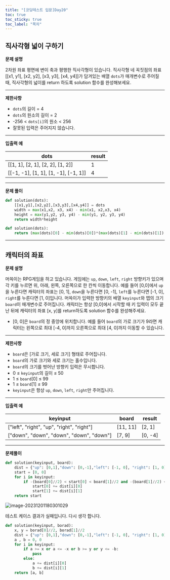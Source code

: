 ```yaml
---
title: "[코딩테스트 입문]Day20"
toc: true
toc_sticky: true
toc_label: "목차"
---
```


## 직사각형 넓이 구하기

**문제 설명**

2차원 좌표 평면에 변이 축과 평행한 직사각형이 있습니다. 직사각형 네 꼭짓점의 좌표 [[x1, y1], [x2, y2], [x3, y3], [x4, y4]]가 담겨있는 배열 `dots`가 매개변수로 주어질 때, 직사각형의 넓이를 return 하도록 solution 함수를 완성해보세요.

------

**제한사항**

- `dots`의 길이 = 4
- `dots`의 원소의 길이 = 2
- -256 < `dots[i]`의 원소 < 256
- 잘못된 입력은 주어지지 않습니다.

------

**입출력 예**

| dots                                 | result |
| ------------------------------------ | ------ |
| [[1, 1], [2, 1], [2, 2], [1, 2]]     | 1      |
| [[-1, -1], [1, 1], [1, -1], [-1, 1]] | 4      |

---

**문제 풀이**

```python
def solution(dots):
    [[x1,y1],[x2,y2],[x3,y3],[x4,y4]] = dots
    width = max(x1,x2, x3, x4) - min(x1, x2,x3, x4)
    height = max(y1,y2, y3, y4) - min(y1, y2, y3, y4)
    return width*height
```

```python
def solution(dots):
    return (max(dots)[0] - min(dots)[0])*(max(dots)[1] - min(dots)[1])
```

---

## 캐릭터의 좌표

**문제 설명**

머쓱이는 RPG게임을 하고 있습니다. 게임에는 `up`, `down`, `left`, `right` 방향키가 있으며 각 키를 누르면 위, 아래, 왼쪽, 오른쪽으로 한 칸씩 이동합니다. 예를 들어 [0,0]에서 `up`을 누른다면 캐릭터의 좌표는 [0, 1], `down`을 누른다면 [0, -1], `left`를 누른다면 [-1, 0], `right`를 누른다면 [1, 0]입니다. 머쓱이가 입력한 방향키의 배열 `keyinput`와 맵의 크기 `board`이 매개변수로 주어집니다. 캐릭터는 항상 [0,0]에서 시작할 때 키 입력이 모두 끝난 뒤에 캐릭터의 좌표 [x, y]를 return하도록 solution 함수를 완성해주세요.

- [0, 0]은 `board`의 정 중앙에 위치합니다. 예를 들어 `board`의 가로 크기가 9라면 캐릭터는 왼쪽으로 최대 [-4, 0]까지 오른쪽으로 최대 [4, 0]까지 이동할 수 있습니다.

------

**제한사항**

- `board`은 [가로 크기, 세로 크기] 형태로 주어집니다.
- `board`의 가로 크기와 세로 크기는 홀수입니다.
- `board`의 크기를 벗어난 방향키 입력은 무시합니다.
- 0 ≤ `keyinput`의 길이 ≤ 50
- 1 ≤ `board`[0] ≤ 99
- 1 ≤ `board`[1] ≤ 99
- `keyinput`은 항상 `up`, `down`, `left`, `right`만 주어집니다.

------

**입출력 예**

| keyinput                                  | board    | result  |
| ----------------------------------------- | -------- | ------- |
| ["left", "right", "up", "right", "right"] | [11, 11] | [2, 1]  |
| ["down", "down", "down", "down", "down"]  | [7, 9]   | [0, -4] |

---

**문제풀이**

```python
def solution(keyinput, board):
    dist = {"up": [0,1],"down": [0,-1],"left": [-1, 0], "right": [1, 0]}
    start = [0, 0]
    for i in keyinput:
        if -(board[0]//2) < start[0] < board[1]//2 and -(board[1]//2) < start[1] < board[1]//2: 
            start[0] += dist[i][0]
            start[1] += dist[i][1]
    return start

```

![image-20231201180301029](/../../../../../Sieon_Github/sieonn.github.io/images/2023-11-30-20/image-20231201180301029.png)

테스트 케이스 결과가 실패입니다. 다시 생각 합니다.

```python
def solution(keyinput, borad):
    x, y = borad[0]//2, borad[1]//2
    dist = {"up": [0,1],"down": [0,-1],"left": [-1, 0], "right": [1, 0]}
    a , b = 0, 0
    for i in keyinput:
        if a >= x or a <= -x or b >= y or y <= -b:
            pass
        else:
            a += dist[i][0]
            b += dist[i][1]
    return [a, b]

```

